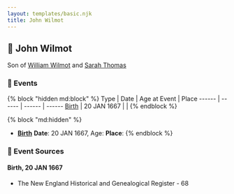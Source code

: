 ```yaml
---
layout: templates/basic.njk
title: John Wilmot
---
```

## 🔵 John Wilmot

Son of [William Wilmot](/people/4/47205976) and [Sarah Thomas](/people/2/28506175)

### 📆 Events

{% block "hidden md:block" %}
Type | Date | Age at Event | Place
------ | ------ | ------ | ------
[Birth](#event-event-2) | 20 JAN 1667 |  |
{% endblock %}

{% block "md:hidden" %}
- **[Birth](#event-event-2)**
**Date**: 20 JAN 1667, Age:
**Place**:
{% endblock %}

### 📰 Event Sources

#### <a id="event-event-2"></a> Birth, 20 JAN 1667
* The New England Historical and Genealogical Register  - 68